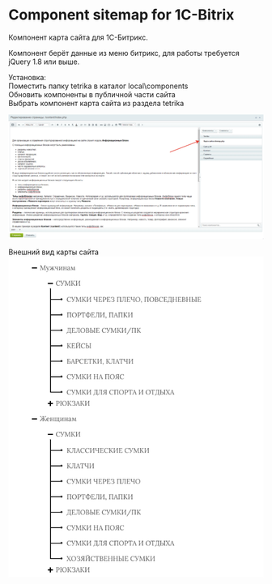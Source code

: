 # Component sitemap for 1C-Bitrix
 Компонент карта сайта для 1С-Битрикс.

Компонент берёт данные из меню битрикс, для работы требуется jQuery 1.8 или выше.

Установка:  
Поместить папку tetrika в каталог local\components  
Обновить компоненты в публичной части сайта  
Выбрать компонент карта сайта из раздела tetrika  

![alt text](screenshots/component.png "Компонент карта сайта")  

Внешний вид карты сайта  
![alt text](screenshots/site-map.png "Внешний вид карты сайта")  



